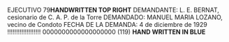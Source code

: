 EJECUTIVO 
79**HANDWRITTEN TOP RIGHT**
DEMANDANTE: L. E. BERNAT, cesionario de C. A. P. de la Torre
DEMANDADO: MANUEL MARIA LOZANO, vecino de Condoto
FECHA DE LA DEMANDA: 4 de diciembre de 1929
!!!!!!!!!!!!!!!!!!!
0000000000000000000
(119) **HAND WRITTEN IN BLUE**